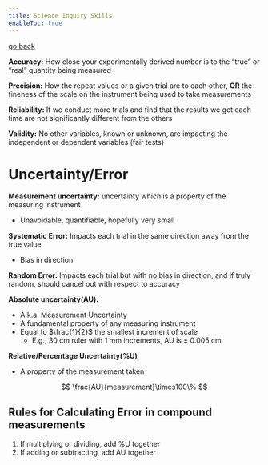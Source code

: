 ```yaml
---
title: Science Inquiry Skills
enableToc: true
---
```


[go back](Physics/11Physics.md)

******************Accuracy:****************** How close your experimentally derived number is to the “true” or “real” quantity being measured

******Precision:****** How the repeat values or a given trial are to each other, ******OR****** the fineness of the scale on the instrument being used to take measurements

******Reliability:****** If we conduct more trials and find that the results we get each time are not significantly different from the others

****************Validity:**************** No other variables, known or unknown, are impacting the independent or dependent variables (fair tests)

# Uncertainty/Error

********Measurement uncertainty:******** uncertainty which is a property of the measuring instrument

-   Unavoidable, quantifiable, hopefully very small

********Systematic Error:******** Impacts each trial in the same direction away from the true value

-   Bias in direction

**************************Random Error:************************** Impacts each trial but with no bias in direction, and if truly random, should cancel out with respect to accuracy

************************Absolute uncertainty(AU):************************

-   A.k.a. Measurement Uncertainty
-   A fundamental property of any measuring instrument
-   Equal to $\frac{1}{2}$ the smallest increment of scale
    -   E.g., 30 cm ruler with 1 mm increments, AU is ± 0.005 cm

**Relative/Percentage Uncertainty(%U)**

-   A property of the measurement taken

$$ \frac{AU}{measurement}\times100\% $$

## Rules for Calculating Error in compound measurements

1.  If multiplying or dividing, add %U together
2.  If adding or subtracting, add AU together